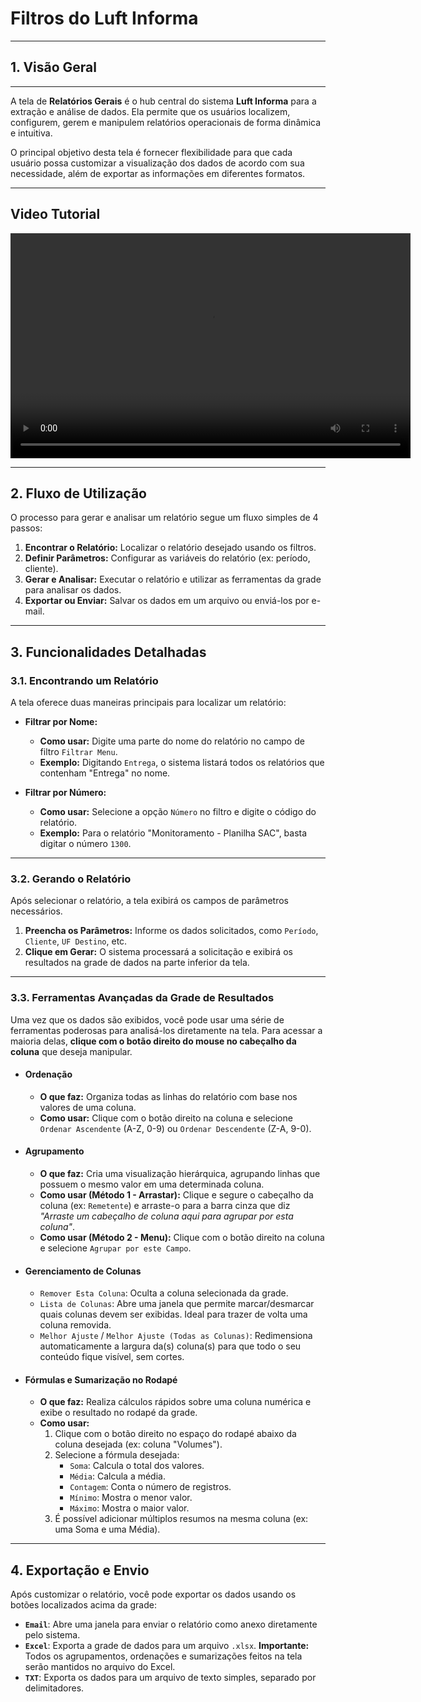 # **Filtros do Luft Informa**

---

## **1. Visão Geral**

---

A tela de **Relatórios Gerais** é o hub central do sistema **Luft Informa** para a extração e análise de dados. Ela permite que os usuários localizem, configurem, gerem e manipulem relatórios operacionais de forma dinâmica e intuitiva.

O principal objetivo desta tela é fornecer flexibilidade para que cada usuário possa customizar a visualização dos dados de acordo com sua necessidade, além de exportar as informações em diferentes formatos.

---
## **Video Tutorial**

<video width="640" height="360" controls>
  <source src="https://bpms.luftlogistics.com/LuftDocs/123_FERRAMENTAS%20DO%20LUFTINFORMA.mp4" type="video/mp4">
  Seu navegador não suporta a tag de vídeo.
</video>

---
## **2. Fluxo de Utilização**

O processo para gerar e analisar um relatório segue um fluxo simples de 4 passos:

1.  **Encontrar o Relatório:** Localizar o relatório desejado usando os filtros.
2.  **Definir Parâmetros:** Configurar as variáveis do relatório (ex: período, cliente).
3.  **Gerar e Analisar:** Executar o relatório e utilizar as ferramentas da grade para analisar os dados.
4.  **Exportar ou Enviar:** Salvar os dados em um arquivo ou enviá-los por e-mail.

---
## **3. Funcionalidades Detalhadas**

### **3.1. Encontrando um Relatório**

A tela oferece duas maneiras principais para localizar um relatório:

* **Filtrar por Nome:**
    * **Como usar:** Digite uma parte do nome do relatório no campo de filtro `Filtrar Menu`.
    * **Exemplo:** Digitando `Entrega`, o sistema listará todos os relatórios que contenham "Entrega" no nome.

* **Filtrar por Número:**
    * **Como usar:** Selecione a opção `Número` no filtro e digite o código do relatório.
    * **Exemplo:** Para o relatório "Monitoramento - Planilha SAC", basta digitar o número `1300`.
    
---

### **3.2. Gerando o Relatório**

Após selecionar o relatório, a tela exibirá os campos de parâmetros necessários.

1.  **Preencha os Parâmetros:** Informe os dados solicitados, como `Período`, `Cliente`, `UF Destino`, etc.
2.  **Clique em Gerar:** O sistema processará a solicitação e exibirá os resultados na grade de dados na parte inferior da tela.

---

### **3.3. Ferramentas Avançadas da Grade de Resultados**

Uma vez que os dados são exibidos, você pode usar uma série de ferramentas poderosas para analisá-los diretamente na tela. Para acessar a maioria delas, **clique com o botão direito do mouse no cabeçalho da coluna** que deseja manipular.

* #### **Ordenação**
    * **O que faz:** Organiza todas as linhas do relatório com base nos valores de uma coluna.
    * **Como usar:** Clique com o botão direito na coluna e selecione `Ordenar Ascendente` (A-Z, 0-9) ou `Ordenar Descendente` (Z-A, 9-0).

* #### **Agrupamento**
    * **O que faz:** Cria uma visualização hierárquica, agrupando linhas que possuem o mesmo valor em uma determinada coluna.
    * **Como usar (Método 1 - Arrastar):** Clique e segure o cabeçalho da coluna (ex: `Remetente`) e arraste-o para a barra cinza que diz *"Arraste um cabeçalho de coluna aqui para agrupar por esta coluna"*.
    * **Como usar (Método 2 - Menu):** Clique com o botão direito na coluna e selecione `Agrupar por este Campo`.

* #### **Gerenciamento de Colunas**
    * `Remover Esta Coluna`: Oculta a coluna selecionada da grade.
    * `Lista de Colunas`: Abre uma janela que permite marcar/desmarcar quais colunas devem ser exibidas. Ideal para trazer de volta uma coluna removida.
    * `Melhor Ajuste` / `Melhor Ajuste (Todas as Colunas)`: Redimensiona automaticamente a largura da(s) coluna(s) para que todo o seu conteúdo fique visível, sem cortes.

* #### **Fórmulas e Sumarização no Rodapé**
    * **O que faz:** Realiza cálculos rápidos sobre uma coluna numérica e exibe o resultado no rodapé da grade.
    * **Como usar:**
        1.  Clique com o botão direito no espaço do rodapé abaixo da coluna desejada (ex: coluna "Volumes").
        2.  Selecione a fórmula desejada:
            * `Soma`: Calcula o total dos valores.
            * `Média`: Calcula a média.
            * `Contagem`: Conta o número de registros.
            * `Mínimo`: Mostra o menor valor.
            * `Máximo`: Mostra o maior valor.
        3. É possível adicionar múltiplos resumos na mesma coluna (ex: uma Soma e uma Média).

---

## **4. Exportação e Envio**

Após customizar o relatório, você pode exportar os dados usando os botões localizados acima da grade:

* **`Email`**: Abre uma janela para enviar o relatório como anexo diretamente pelo sistema.
* **`Excel`**: Exporta a grade de dados para um arquivo `.xlsx`. **Importante:** Todos os agrupamentos, ordenações e sumarizações feitos na tela serão mantidos no arquivo do Excel.
* **`TXT`**: Exporta os dados para um arquivo de texto simples, separado por delimitadores.